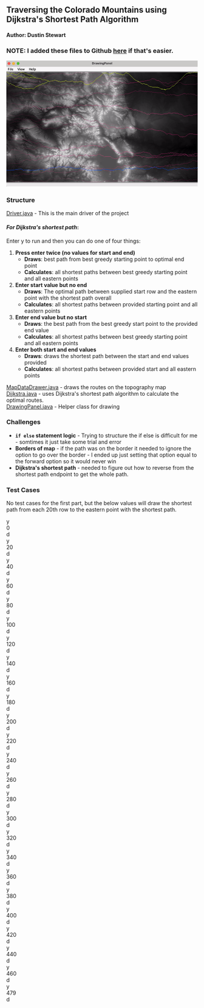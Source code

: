 ## Traversing the Colorado Mountains using Dijkstra's Shortest Path Algorithm
#### Author: Dustin Stewart
### NOTE: I added these files to Github [here](https://github.com/dustin-stew/MountainTraversalUsingDijkstraAlgorithm) if that's easier.
![image](images/MountainTraverse.gif)
### Structure
[Driver.java](Driver.java) - This  is the main driver of the project  
#### *For Dijkstra's shortest path*:
Enter y to run and then you can do one of four things:
1. **Press enter twice (no values for start and end)**
   * **Draws**: best path from best greedy starting point to optimal end point
   * **Calculates**: all shortest paths between best greedy starting point and all eastern points
2. **Enter start value but no end**
   * **Draws**: The optimal path between supplied start row and the eastern point with the shortest path overall
   * **Calculates**: all shortest paths between provided starting point and all eastern points
3. **Enter end value but no start** 
   * **Draws**: the best path from the best greedy start point to the provided end value
   * **Calculates**: all shortest paths between best greedy starting point and all eastern points
4. **Enter both start and end values** 
   * **Draws**: draws the shortest path between the start and end values provided
   * **Calculates**: all shortest paths between provided start and all eastern points  

[MapDataDrawer.java](MapDataDrawer.java) - draws the routes on the topography map  
[Dijkstra.java](Dijkstra.java) - uses Dijkstra's shortest path algorithm to calculate the optimal routes.  
[DrawingPanel.java](DrawingPanel.java)  - Helper class for drawing


### Challenges
* **`if else` statement logic** - Trying to structure the if else is difficult for me - somtimes it just take some trial and error
* **Borders of map** - if the path was on the border it needed to ignore the option to go over the border - I ended up just setting that option equal to the forward option so it would never win
* **Dijkstra's shortest path** - needed to figure out how to reverse from the shortest path endpoint to get the whole path.
### Test Cases
No test cases for the first part, but the below values will draw the shortest path from each 20th row to the eastern point with the shortest path.  

y  
0  
d  
y  
20  
d  
y  
40  
d  
y  
60  
d  
y  
80  
d  
y  
100  
d  
y  
120  
d  
y  
140  
d  
y  
160  
d  
y  
180  
d  
y  
200  
d  
y  
220  
d  
y  
240  
d  
y  
260  
d  
y  
280  
d  
y  
300  
d  
y  
320  
d  
y  
340  
d  
y  
360  
d  
y  
380  
d  
y  
400  
d  
y  
420  
d  
y  
440  
d  
y  
460  
d  
y  
479  
d  

